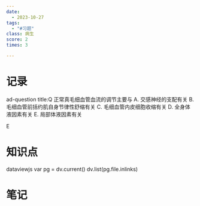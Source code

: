 ```yaml
---
date:
  - 2023-10-27
tags:
  - "#习题"
class: 病生
score: 2
times: 3

---
```



记录
==
ad-question
title:Q
正常真毛细血管血流的调节主要与
A. 交感神经的支配有关
B. 毛细血管前括约肌自身节律性舒缩有关
C. 毛细血管内皮细胞收缩有关
D. 全身体液因素有关
E. 局部体液因素有关



E


知识点
==
dataviewjs
var pg = dv.current()
dv.list(pg.file.inlinks)


笔记
==